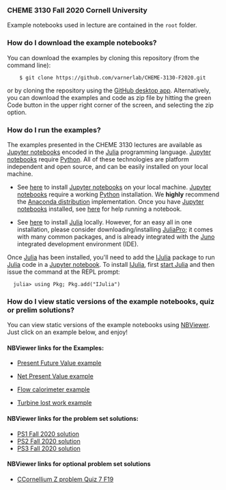 ### CHEME 3130 Fall 2020 Cornell University
Example notebooks used in lecture are contained in the ``root`` folder.

### How do I download the example notebooks?
You can download the examples by cloning this repository (from the command line):

```
    $ git clone https://github.com/varnerlab/CHEME-3130-F2020.git
```

or by cloning the repository using the [GitHub desktop app](https://desktop.github.com). 
Alternatively, you can download the examples and code as zip file by hitting the green Code button in the upper right corner of the screen, and selecting the zip option.   

### How do I run the examples?
The examples presented in the CHEME 3130 lectures are available as [Jupyter notebooks](http://jupyter.org)
encoded in the [Julia](https://julialang.org) programming language. [Jupyter notebooks](http://jupyter.org)
require [Python](https://www.python.org). All of these technologies are platform independent and open source,
and can be easily installed on your local machine.

* See [here](http://jupyter.org/install.html) to install [Jupyter notebooks](http://jupyter.org) on your local machine.
[Jupyter notebooks](http://jupyter.org) require a working [Python](https://www.python.org) installation.
We __highly__ recommend the [Anaconda distribution](https://www.anaconda.com/download/#macos) implementation.
Once you have [Jupyter notebooks](http://jupyter.org) installed, see [here](https://jupyter.readthedocs.io/en/latest/running.html#running) for help running a notebook.

* See [here](https://julialang.org/downloads/) to install [Julia](https://julialang.org) locally.
However, for an easy all in one installation, please consider downloading/installing [JuliaPro](https://juliacomputing.com/products/juliapro); it comes with many common packages, and is already integrated with the [Juno](https://junolab.org) integrated development environment (IDE).

Once [Julia](https://julialang.org) has been installed, you'll need to add the [IJulia](https://github.com/JuliaLang/IJulia.jl) package to run [Julia](https://julialang.org) code in a [Jupyter notebook](http://jupyter.org).
To install [IJulia](https://github.com/JuliaLang/IJulia.jl), first [start Julia](https://docs.julialang.org/en/stable/manual/getting-started/) and then issue the command at the REPL prompt:

```
  julia> using Pkg; Pkg.add("IJulia")
```



### How do I view static versions of the example notebooks, quiz or prelim solutions?
You can view static versions of the example notebooks using [NBViewer](https://nbviewer.jupyter.org). Just click on an example below, and enjoy!

#### NBViewer links for the Examples:
* [Present Future Value example](https://nbviewer.jupyter.org/github/varnerlab/CHEME-3130-F2020/blob/master/Example-Present-Future-Value.ipynb)

* [Net Present Value example](https://nbviewer.jupyter.org/github/varnerlab/CHEME-3130-F2020/blob/master/Example-NetPresentValue-Calculation.ipynb)

* [Flow calorimeter example](https://nbviewer.jupyter.org/github/varnerlab/CHEME-3130-F2020/blob/master/Example-FlowCalorimeter.ipynb)

* [Turbine lost work example](https://nbviewer.jupyter.org/github/varnerlab/CHEME-3130-F2020/blob/master/Example-Turbine.ipynb)


#### NBViewer links for the problem set solutions:
* [PS1 Fall 2020 solution](https://nbviewer.jupyter.org/github/varnerlab/CHEME-3130-F2020/blob/master/solutions/quiz/Q1/Q1-Soln-CHEME-3130-F20.ipynb)
* [PS2 Fall 2020 solution](https://nbviewer.jupyter.org/github/varnerlab/CHEME-3130-F2020/blob/master/solutions/quiz/Q2/Q2-Soln-CHEME-3130-F20.ipynb)
* [PS3 Fall 2020 solution](https://nbviewer.jupyter.org/github/varnerlab/CHEME-3130-F2020/blob/master/solutions/quiz/Q3/Q3-Soln-CHEME-3130-F20.ipynb)


#### NBViewer links for optional problem set solutions 
* [CCornellium Z problem Quiz 7 F19](https://nbviewer.jupyter.org/github/varnerlab/CHEME-3130-F2020/blob/master/solutions/optional_PS/Z-problem-F19/Solution.ipynb)


